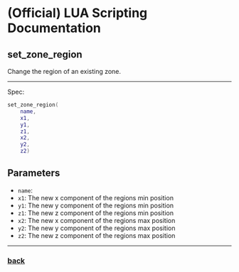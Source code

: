
# (Official) LUA Scripting Documentation

## set_zone_region

Change the region of an existing zone.

___

Spec:

```lua
set_zone_region(
	name,
	x1,
	y1,
	z1,
	x2,
	y2,
	z2)
```

## Parameters

- `name`: 
- `x1`: The new x component of the regions min position
- `y1`: The new y component of the regions min position
- `z1`: The new z component of the regions min position
- `x2`: The new x component of the regions max position
- `y2`: The new y component of the regions max position
- `z2`: The new z component of the regions max position

___

### [back](../zones)
